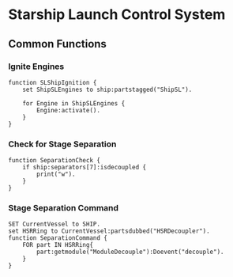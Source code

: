 # Starship Launch Control System
## Common Functions
### Ignite Engines
```
function SLShipIgnition {
    set ShipSLEngines to ship:partstagged("ShipSL").

    for Engine in ShipSLEngines {
        Engine:activate().
    }
}
```
### Check for Stage Separation
```
function SeparationCheck {
    if ship:separators[7]:isdecoupled {
        print("w").
    }
}
```
### Stage Separation Command
```
SET CurrentVessel to SHIP.
set HSRRing to CurrentVessel:partsdubbed("HSRDecoupler").
function SeparationCommand {
    FOR part IN HSRRing{
        part:getmodule("ModuleDecouple"):Doevent("decouple").
    }
}
```
